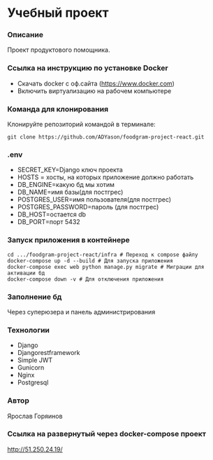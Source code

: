 # Учебный проект
### Описание
Проект продуктового помощника.

### Cсылка на инструкцию по установке Docker
- Скачать docker с оф.сайта (https://www.docker.com)
- Включить виртуализацию на рабочем компьютере

### Команда для клонирования
Клонируйте репозиторий командой в терминале:
```
git clone https://github.com/ADYason/foodgram-project-react.git
```
### .env
- SECRET_KEY=Django ключ проекта
- HOSTS = хосты, на которых приложение должно работать
- DB_ENGINE=какую бд мы хотим
- DB_NAME=имя базы(для постгрес)
- POSTGRES_USER=имя пользователя(для постгрес)
- POSTGRES_PASSWORD=пароль (для постгрес)
- DB_HOST=остается db
- DB_PORT=порт 5432
### Запуск приложения в контейнере
```
cd .../foodgram-project-react/infra # Переход к compose файлу
docker-compose up -d --build # Для запуска приложения
docker-compose exec web python manage.py migrate # Миграции для активации бд
docker-compose down -v # Для отключения приложения
```
### Заполнение бд
Через суперюзера и панель администрирования

### Технологии
- Django
- Djangorestframework
- Simple JWT
- Gunicorn
- Nginx
- Postgresql

### Автор
Ярослав Горяинов

### Ссылка на развернутый через docker-compose проект
http://51.250.24.19/